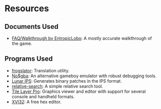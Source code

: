 # Resources

## Documents Used
* [FAQ/Walkthrough by EntropicLobo](http://www.gamefaqs.com/gameboy/569755-kaeru-no-tame-ni-kane-wa-naru/faqs/46198): A mostly accurate walkthrough of the game.

## Programs Used
* [frogslator](https://github.com/ryanbgstl/frogslator): Translation utility.
* [No$gba](http://problemkaputt.de/gba.htm): An alternative gameboy emulator with robust debugging tools.
* [Lunar IPS](http://fusoya.eludevisibility.org/lips/): Generates binary patches in the IPS format.
* [relative-search](https://github.com/ryanbgstl/relative-search): A simple relative search tool.
* [Tile Layer Pro](http://www.romhacking.net/utilities/108/): Graphics viewer and editor with support for several console and handheld formats.
* [XVI32](http://www.chmaas.handshake.de/): A free hex editor.


